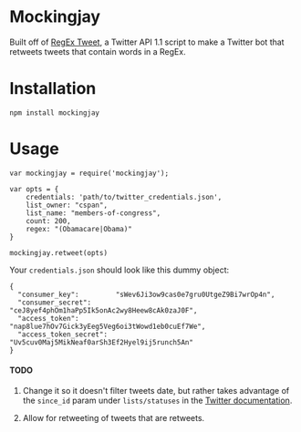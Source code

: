 Mockingjay
===========

Built off of <a href="https://github.com/abelsonlive/regextweet" target="_blank">RegEx Tweet</a>, a Twitter API 1.1 script to make a Twitter bot that retweets tweets that contain words in a RegEx. 

# Installation

````
npm install mockingjay
````

# Usage

````
var mockingjay = require('mockingjay');

var opts = {
	credentials: 'path/to/twitter_credentials.json',
	list_owner: "cspan",
	list_name: "members-of-congress",
	count: 200,
	regex: "(Obamacare|Obama)"
}

mockingjay.retweet(opts)
````


Your `credentials.json` should look like this dummy object:

````
{
  "consumer_key":         "sWev6Ji3ow9cas0e7gru0UtgeZ9Bi7wrOp4n",
  "consumer_secret":      "ceJ8yef4phOm1haPp5Ik5onAc2wy8Heew8cAk0zaJ0F",
  "access_token":         "nap8lue7hOv7Gick3yEeg5Veg6oi3tWowd1eb0cuEf7We",
  "access_token_secret":  "Uv5cuv0Maj5MikNeaf0arSh3Ef2Hyel9ij5runch5An"
}
````

#### TODO

  1. Change it so it doesn't filter tweets date, but rather takes advantage of the ``since_id`` param under ``lists/statuses`` in the <a href="https://dev.twitter.com/docs/api/1.1/get/lists/statuses" target="_blank">Twitter documentation</a>.

  2. Allow for retweeting of tweets that are retweets.